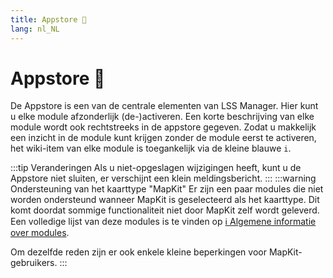```yaml
---
title: Appstore 🛒
lang: nl_NL
---
```


# Appstore :shopping_cart:

De Appstore is een van de centrale elementen van LSS Manager. Hier kunt u elke module afzonderlijk (de-)activeren. Een korte beschrijving van elke module wordt ook rechtstreeks in de appstore gegeven.
Zodat u makkelijk een inzicht in de module kunt krijgen zonder de module eerst te activeren, het wiki-item van elke module is toegankelijk via de kleine blauwe `i`.

:::tip Veranderingen
Als u niet-opgeslagen wijzigingen heeft, kunt u de Appstore niet sluiten, er verschijnt een klein meldingsbericht.
:::
:::warning Ondersteuning van het kaarttype "MapKit"
Er zijn een paar modules die niet worden ondersteund wanneer MapKit is geselecteerd als het kaarttype. Dit komt doordat sommige functionaliteit niet door MapKit zelf wordt geleverd. Een volledige lijst van deze modules is te vinden op [ℹ️ Algemene informatie over modules][docs.apps].

Om dezelfde reden zijn er ook enkele kleine beperkingen voor MapKit-gebruikers.
:::

<!-- ==START_FOOTER== Do NOT edit anything below this line! Any edits will be removed as content is auto generated! -->
[lssm.status]: https://status.lss-manager.de/
[lssm.discord]: https://discord.gg/RcTNjpB
[lssm.userscript]: https://v4.lss-manager.de/lssm-v4.user.js
[lssm.donations]: https://donate.lss-manager.de/
[docs]: https://docs.lss-manager.de/
[docs.home]: /nl_NL/
[docs.apps]: /nl_NL/apps.md
[docs.appstore]: /nl_NL/appstore.md
[docs.bugs]: /nl_NL/bugs.md
[docs.error_report]: /nl_NL/error_report.md
[docs.faq]: /nl_NL/faq.md
[docs.metadata]: /nl_NL/metadata.md
[docs.other]: /nl_NL/other.md
[docs.settings]: /nl_NL/settings.md
[docs.suggestions]: /nl_NL/suggestions.md
[docs.support]: /nl_NL/support.md
[games.self]: https://meldkamerspel.com
[tampermonkey]: https://tampermonkey.net/
[github]: https://github.com/LSS-Manager/LSSM-V.4
[github.issues]: https://github.com/LSS-Manager/LSSM-V.4/issues
[github.issues.open]: https://github.com/LSS-Manager/LSSM-V.4/issues?q=is%3Aissue+is%3Aopen+label%3Abug